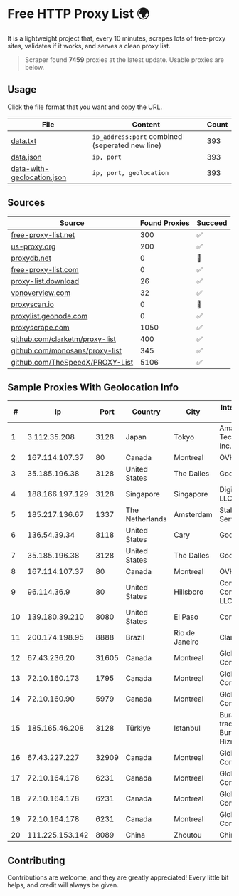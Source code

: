 
# Free HTTP Proxy List 🌍

It is a lightweight project that, every 10 minutes, scrapes lots of free-proxy sites, validates if it works, and serves a clean proxy list.


> Scraper found **7459** proxies at the latest update. Usable proxies are below.

## Usage

Click the file format that you want and copy the URL.


|File|Content|Count|
|----|-------|-----|
|[data.txt](https://raw.githubusercontent.com/themiralay/Proxy-List-World/master/data.txt)|`ip_address:port` combined (seperated new line)|393|
|[data.json](https://raw.githubusercontent.com/themiralay/Proxy-List-World/master/data.json)|`ip, port`|393|
|[data-with-geolocation.json](https://raw.githubusercontent.com/themiralay/Proxy-List-World/master/data-with-geolocation.json)|`ip, port, geolocation`|393|

## Sources

|Source|Found Proxies|Succeed|
|------|-------------|-------|
|[free-proxy-list.net](https://free-proxy-list.net)|300|✅|
|[us-proxy.org](https://www.us-proxy.org)|200|✅|
|[proxydb.net](http://proxydb.net)|0|🚫|
|[free-proxy-list.com](https://free-proxy-list.com/?page=&port=&type%5B%5D=http&type%5B%5D=https&up_time=0&search=Search)|0|✅|
|[proxy-list.download](https://www.proxy-list.download/HTTP)|26|✅|
|[vpnoverview.com](https://vpnoverview.com/privacy/anonymous-browsing/free-proxy-servers)|32|✅|
|[proxyscan.io](https://www.proxyscan.io)|0|🚫|
|[proxylist.geonode.com](https://proxylist.geonode.com/api/proxy-list?limit=300&page=1&sort_by=lastChecked&sort_type=desc&protocols=http,https)|0|✅|
|[proxyscrape.com](https://api.proxyscrape.com/v2/?request=displayproxies&protocol=http&timeout=10000&country=all&ssl=all&anonymity=all)|1050|✅|
|[github.com/clarketm/proxy-list](https://raw.githubusercontent.com/clarketm/proxy-list/master/proxy-list-raw.txt)|400|✅|
|[github.com/monosans/proxy-list](https://raw.githubusercontent.com/monosans/proxy-list/main/proxies/http.txt)|345|✅|
|[github.com/TheSpeedX/PROXY-List](https://raw.githubusercontent.com/TheSpeedX/PROXY-List/master/http.txt)|5106|✅|


## Sample Proxies With Geolocation Info

|#|Ip|Port|Country|City|Internet Service Provider|
|-|--|----|-------|----|-------------------------|
|1|3.112.35.208|3128|Japan|Tokyo|Amazon Technologies Inc.|
|2|167.114.107.37|80|Canada|Montreal|OVH SAS|
|3|35.185.196.38|3128|United States|The Dalles|Google LLC|
|4|188.166.197.129|3128|Singapore|Singapore|DigitalOcean, LLC|
|5|185.217.136.67|1337|The Netherlands|Amsterdam|Stallion Network Services Limited|
|6|136.54.39.34|8118|United States|Cary|Google Fiber Inc.|
|7|35.185.196.38|3128|United States|The Dalles|Google LLC|
|8|167.114.107.37|80|Canada|Montreal|OVH SAS|
|9|96.114.36.9|80|United States|Hillsboro|Comcast Cable Communications, LLC|
|10|139.180.39.210|8080|United States|El Paso|Conterra|
|11|200.174.198.95|8888|Brazil|Rio de Janeiro|Claro S.A|
|12|67.43.236.20|31605|Canada|Montreal|GloboTech Communications|
|13|72.10.160.173|1795|Canada|Montreal|GloboTech Communications|
|14|72.10.160.90|5979|Canada|Montreal|GloboTech Communications|
|15|185.165.46.208|3128|Türkiye|Istanbul|Burak Buylu trading as BurtiNET Internet Hizmetleri|
|16|67.43.227.227|32909|Canada|Montreal|GloboTech Communications|
|17|72.10.164.178|6231|Canada|Montreal|GloboTech Communications|
|18|72.10.164.178|6231|Canada|Montreal|GloboTech Communications|
|19|72.10.164.178|6231|Canada|Montreal|GloboTech Communications|
|20|111.225.153.142|8089|China|Zhoutou|China Telecom|



## Contributing

Contributions are welcome, and they are greatly appreciated! Every
little bit helps, and credit will always be given.

